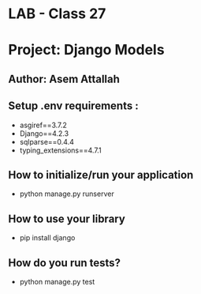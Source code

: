 # LAB - Class 27
# Project: Django Models
## Author: Asem Attallah


## Setup .env requirements :
* asgiref==3.7.2
* Django==4.2.3
* sqlparse==0.4.4
* typing_extensions==4.7.1


## How to initialize/run your application 
* python manage.py runserver

## How to use your library
* pip install django

## How do you run tests?
* python manage.py test